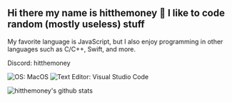## Hi there my name is hitthemoney 👋 I like to code random (mostly useless) stuff
My favorite language is JavaScript, but I also enjoy programming in other languages such as C/C++, Swift, and more.

Discord: hitthemoney

![OS: MacOS](https://img.shields.io/badge/OS-MacOS-orange) ![Text Editor: Visual Studio Code](https://img.shields.io/badge/Text%20Editor-Visual%20Studio%20Code-blue)

![hitthemoney's github stats](https://github-readme-stats.vercel.app/api?username=hitthemoney&show_icons=true&theme=dark)

<!--
**hitthemoney/hitthemoney** is a ✨ _special_ ✨ repository because its `README.md` (this file) appears on your GitHub profile. 

Here are some ideas to get you started:

- 🔭 I’m currently working on ...
- 🌱 I’m currently learning ...
- 👯 I’m looking to collaborate on ...
- 🤔 I’m looking for help with ...
- 💬 Ask me about ...
- 📫 How to reach me: ...
- 😄 Pronouns: ...
- ⚡ Fun fact: ...
-->
